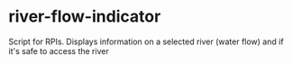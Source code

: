 # river-flow-indicator
Script for RPIs. Displays information on a selected river (water flow) and if it's safe to access the river
